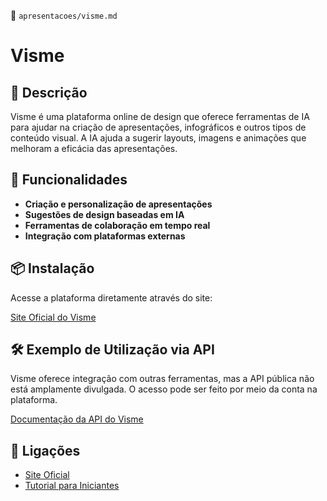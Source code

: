 📌 `apresentacoes/visme.md`

# Visme

## 🔹 Descrição
Visme é uma plataforma online de design que oferece ferramentas de IA para ajudar na criação de apresentações, infográficos e outros tipos de conteúdo visual. A IA ajuda a sugerir layouts, imagens e animações que melhoram a eficácia das apresentações.

## 🚀 Funcionalidades
- **Criação e personalização de apresentações**
- **Sugestões de design baseadas em IA**
- **Ferramentas de colaboração em tempo real**
- **Integração com plataformas externas**

## 📦 Instalação
Acesse a plataforma diretamente através do site:

[Site Oficial do Visme](https://www.visme.co)

## 🛠️ Exemplo de Utilização via API
Visme oferece integração com outras ferramentas, mas a API pública não está amplamente divulgada. O acesso pode ser feito por meio da conta na plataforma.

[Documentação da API do Visme](https://www.visme.co/api)

## 🔗 Ligações
- [Site Oficial](https://www.visme.co)
- [Tutorial para Iniciantes](https://www.visme.co/blog)